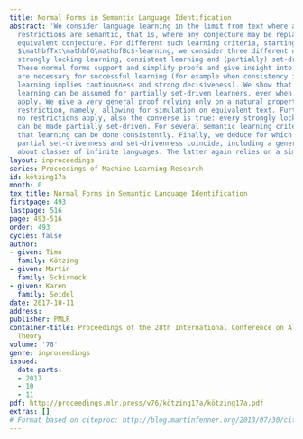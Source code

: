 ```yaml
---
title: Normal Forms in Semantic Language Identification
abstract: 'We consider language learning in the limit from text where all learning
  restrictions are semantic, that is, where any conjecture may be replaced by a semantically
  equivalent conjecture. For different such learning criteria, starting with the well-known
  $\mathbfTxt\mathbfG\mathbfBc$-learning, we consider three different normal forms:
  strongly locking learning, consistent learning and (partially) set-driven learning.
  These normal forms support and simplify proofs and give insight into what behaviors
  are necessary for successful learning (for example when consistency in conservative
  learning implies cautiousness and strong decisiveness). We show that strongly locking
  learning can be assumed for partially set-driven learners, even when learning restrictions
  apply. We give a very general proof relying only on a natural property of the learning
  restriction, namely, allowing for simulation on equivalent text. Furthermore, when
  no restrictions apply, also the converse is true: every strongly locking learner
  can be made partially set-driven. For several semantic learning criteria we show
  that learning can be done consistently. Finally, we deduce for which learning restrictions
  partial set-drivenness and set-drivenness coincide, including a general statement
  about classes of infinite languages. The latter again relies on a simulation argument.'
layout: inproceedings
series: Proceedings of Machine Learning Research
id: kötzing17a
month: 0
tex_title: Normal Forms in Semantic Language Identification
firstpage: 493
lastpage: 516
page: 493-516
order: 493
cycles: false
author:
- given: Timo
  family: Kötzing
- given: Martin
  family: Schirneck
- given: Karen
  family: Seidel
date: 2017-10-11
address: 
publisher: PMLR
container-title: Proceedings of the 28th International Conference on Algorithmic Learning
  Theory
volume: '76'
genre: inproceedings
issued:
  date-parts:
  - 2017
  - 10
  - 11
pdf: http://proceedings.mlr.press/v76/kötzing17a/kötzing17a.pdf
extras: []
# Format based on citeproc: http://blog.martinfenner.org/2013/07/30/citeproc-yaml-for-bibliographies/
---
```

